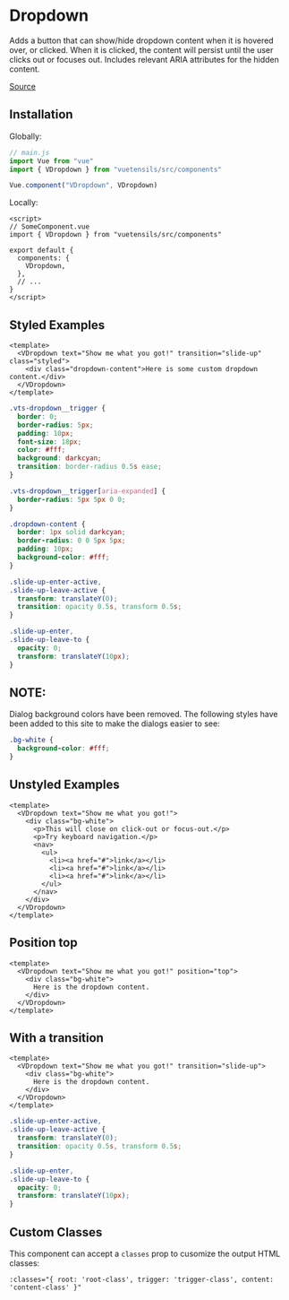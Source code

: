 # Dropdown

Adds a button that can show/hide dropdown content when it is hovered over, or clicked. When it is clicked, the content will persist until the user clicks out or focuses out. Includes relevant ARIA attributes for the hidden content.

[Source](https://github.com/Stegosource/vuetensils/blob/master/src/components/VDropdown/VDropdown.vue)

## Installation

Globally:

```js
// main.js
import Vue from "vue"
import { VDropdown } from "vuetensils/src/components"

Vue.component("VDropdown", VDropdown)
```

Locally:

```vue
<script>
// SomeComponent.vue
import { VDropdown } from "vuetensils/src/components"

export default {
  components: {
    VDropdown,
  },
  // ...
}
</script>
```

## Styled Examples

```vue live
<template>
  <VDropdown text="Show me what you got!" transition="slide-up" class="styled">
    <div class="dropdown-content">Here is some custom dropdown content.</div>
  </VDropdown>
</template>
```

```css
.vts-dropdown__trigger {
  border: 0;
  border-radius: 5px;
  padding: 10px;
  font-size: 18px;
  color: #fff;
  background: darkcyan;
  transition: border-radius 0.5s ease;
}

.vts-dropdown__trigger[aria-expanded] {
  border-radius: 5px 5px 0 0;
}

.dropdown-content {
  border: 1px solid darkcyan;
  border-radius: 0 0 5px 5px;
  padding: 10px;
  background-color: #fff;
}

.slide-up-enter-active,
.slide-up-leave-active {
  transform: translateY(0);
  transition: opacity 0.5s, transform 0.5s;
}

.slide-up-enter,
.slide-up-leave-to {
  opacity: 0;
  transform: translateY(10px);
}
```

## NOTE:

Dialog background colors have been removed. The following styles have been added to this site to make the dialogs easier to see:

```css
.bg-white {
  background-color: #fff;
}
```

## Unstyled Examples

```vue live
<template>
  <VDropdown text="Show me what you got!">
    <div class="bg-white">
      <p>This will close on click-out or focus-out.</p>
      <p>Try keyboard navigation.</p>
      <nav>
        <ul>
          <li><a href="#">link</a></li>
          <li><a href="#">link</a></li>
          <li><a href="#">link</a></li>
        </ul>
      </nav>
    </div>
  </VDropdown>
</template>
```

## Position top

```vue live
<template>
  <VDropdown text="Show me what you got!" position="top">
    <div class="bg-white">
      Here is the dropdown content.
    </div>
  </VDropdown>
</template>
```

## With a transition

```vue live
<template>
  <VDropdown text="Show me what you got!" transition="slide-up">
    <div class="bg-white">
      Here is the dropdown content.
    </div>
  </VDropdown>
</template>
```

```css
.slide-up-enter-active,
.slide-up-leave-active {
  transform: translateY(0);
  transition: opacity 0.5s, transform 0.5s;
}

.slide-up-enter,
.slide-up-leave-to {
  opacity: 0;
  transform: translateY(10px);
}
```

## Custom Classes

This component can accept a `classes` prop to cusomize the output HTML classes:

```
:classes="{ root: 'root-class', trigger: 'trigger-class', content: 'content-class' }"
```
